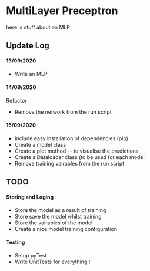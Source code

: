 # MultiLayer Preceptron 
here is stuff about an MLP


## Update Log
#### 13/09/2020
- Write an MLP

#### 14/09/2020
Refactor 
- Remove the network from the run script

#### 15/09/2020
- include easy installation of dependencies (pip)
- Create a model class 
- Create a plot method -- to visualise the predictions
- Create a Dataloader class (to be used for each model
- Remove training vairables from the run script

## TODO
#### Storing and Loging
- Store the model as a result of training 
- Store save the model whilst training 
- Store the vairables of the model 
- Create a nice model training configuration

#### Testing
- Setup pyTest
- Write UnitTests for everything !
